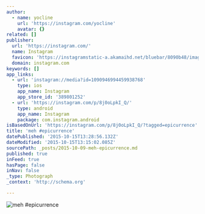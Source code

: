 ```yaml
---
author:
  - name: yocline
    url: 'https://instagram.com/yocline'
    avatar: {}
related: []
publisher:
  url: 'https://instagram.com/'
  name: Instagram
  favicon: 'https://instagramstatic-a.akamaihd.net/bluebar/8090b48/images/ico/favicon.ico'
  domain: instagram.com
keywords: []
app_links:
  - url: 'instagram://media?id=1090946994459938768'
    type: ios
    app_name: Instagram
    app_store_id: '389801252'
  - url: 'https://instagram.com/p/8j0oLpkI_Q/'
    type: android
    app_name: Instagram
    package: com.instagram.android
isBasedOnUrl: 'https://instagram.com/p/8j0oLpkI_Q/?tagged=epicurrence'
title: 'meh #epicurrence'
datePublished: '2015-10-15T13:28:56.132Z'
dateModified: '2015-10-15T13:15:02.085Z'
sourcePath: _posts/2015-10-09-meh-epicurrence.md
published: true
inFeed: true
hasPage: false
inNav: false
_type: Photograph
_context: 'http://schema.org'

---
```

![meh &num;epicurrence](https://scontent.cdninstagram.com/hphotos-xaf1/t51.2885-15/e15/12145414_498071197041616_1357941025_n.jpg)